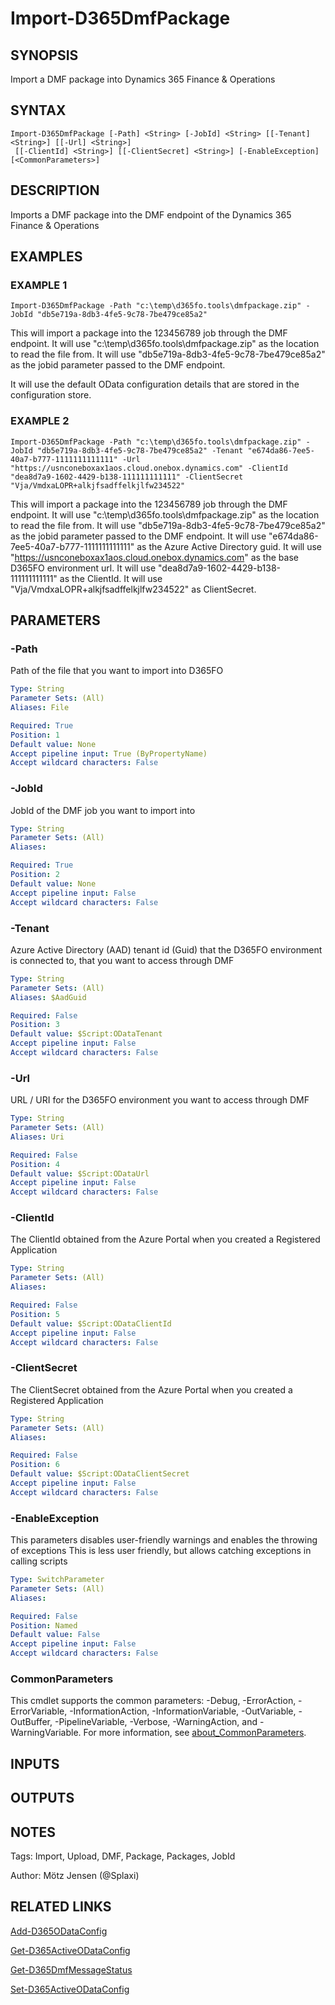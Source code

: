 ﻿---
external help file: d365fo.integrations-help.xml
Module Name: d365fo.integrations
online version:
schema: 2.0.0
---

# Import-D365DmfPackage

## SYNOPSIS
Import a DMF package into Dynamics 365 Finance & Operations

## SYNTAX

```
Import-D365DmfPackage [-Path] <String> [-JobId] <String> [[-Tenant] <String>] [[-Url] <String>]
 [[-ClientId] <String>] [[-ClientSecret] <String>] [-EnableException] [<CommonParameters>]
```

## DESCRIPTION
Imports a DMF package into the DMF endpoint of the Dynamics 365 Finance & Operations

## EXAMPLES

### EXAMPLE 1
```
Import-D365DmfPackage -Path "c:\temp\d365fo.tools\dmfpackage.zip" -JobId "db5e719a-8db3-4fe5-9c78-7be479ce85a2"
```

This will import a package into the 123456789 job through the DMF endpoint.
It will use "c:\temp\d365fo.tools\dmfpackage.zip" as the location to read the file from.
It will use "db5e719a-8db3-4fe5-9c78-7be479ce85a2" as the jobid parameter passed to the DMF endpoint.

It will use the default OData configuration details that are stored in the configuration store.

### EXAMPLE 2
```
Import-D365DmfPackage -Path "c:\temp\d365fo.tools\dmfpackage.zip" -JobId "db5e719a-8db3-4fe5-9c78-7be479ce85a2" -Tenant "e674da86-7ee5-40a7-b777-1111111111111" -Url "https://usnconeboxax1aos.cloud.onebox.dynamics.com" -ClientId "dea8d7a9-1602-4429-b138-111111111111" -ClientSecret "Vja/VmdxaLOPR+alkjfsadffelkjlfw234522"
```

This will import a package into the 123456789 job through the DMF endpoint.
It will use "c:\temp\d365fo.tools\dmfpackage.zip" as the location to read the file from.
It will use "db5e719a-8db3-4fe5-9c78-7be479ce85a2" as the jobid parameter passed to the DMF endpoint.
It will use "e674da86-7ee5-40a7-b777-1111111111111" as the Azure Active Directory guid.
It will use "https://usnconeboxax1aos.cloud.onebox.dynamics.com" as the base D365FO environment url.
It will use "dea8d7a9-1602-4429-b138-111111111111" as the ClientId.
It will use "Vja/VmdxaLOPR+alkjfsadffelkjlfw234522" as ClientSecret.

## PARAMETERS

### -Path
Path of the file that you want to import into D365FO

```yaml
Type: String
Parameter Sets: (All)
Aliases: File

Required: True
Position: 1
Default value: None
Accept pipeline input: True (ByPropertyName)
Accept wildcard characters: False
```

### -JobId
JobId of the DMF job you want to import into

```yaml
Type: String
Parameter Sets: (All)
Aliases:

Required: True
Position: 2
Default value: None
Accept pipeline input: False
Accept wildcard characters: False
```

### -Tenant
Azure Active Directory (AAD) tenant id (Guid) that the D365FO environment is connected to, that you want to access through DMF

```yaml
Type: String
Parameter Sets: (All)
Aliases: $AadGuid

Required: False
Position: 3
Default value: $Script:ODataTenant
Accept pipeline input: False
Accept wildcard characters: False
```

### -Url
URL / URI for the D365FO environment you want to access through DMF

```yaml
Type: String
Parameter Sets: (All)
Aliases: Uri

Required: False
Position: 4
Default value: $Script:ODataUrl
Accept pipeline input: False
Accept wildcard characters: False
```

### -ClientId
The ClientId obtained from the Azure Portal when you created a Registered Application

```yaml
Type: String
Parameter Sets: (All)
Aliases:

Required: False
Position: 5
Default value: $Script:ODataClientId
Accept pipeline input: False
Accept wildcard characters: False
```

### -ClientSecret
The ClientSecret obtained from the Azure Portal when you created a Registered Application

```yaml
Type: String
Parameter Sets: (All)
Aliases:

Required: False
Position: 6
Default value: $Script:ODataClientSecret
Accept pipeline input: False
Accept wildcard characters: False
```

### -EnableException
This parameters disables user-friendly warnings and enables the throwing of exceptions
This is less user friendly, but allows catching exceptions in calling scripts

```yaml
Type: SwitchParameter
Parameter Sets: (All)
Aliases:

Required: False
Position: Named
Default value: False
Accept pipeline input: False
Accept wildcard characters: False
```

### CommonParameters
This cmdlet supports the common parameters: -Debug, -ErrorAction, -ErrorVariable, -InformationAction, -InformationVariable, -OutVariable, -OutBuffer, -PipelineVariable, -Verbose, -WarningAction, and -WarningVariable. For more information, see [about_CommonParameters](http://go.microsoft.com/fwlink/?LinkID=113216).

## INPUTS

## OUTPUTS

## NOTES
Tags: Import, Upload, DMF, Package, Packages, JobId

Author: Mötz Jensen (@Splaxi)

## RELATED LINKS

[Add-D365ODataConfig]()

[Get-D365ActiveODataConfig]()

[Get-D365DmfMessageStatus]()

[Set-D365ActiveODataConfig]()

